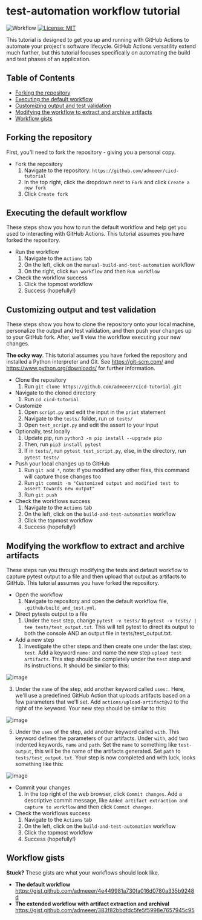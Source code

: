 # test-automation workflow tutorial
![Workflow](https://github.com/admeeer/cicd-tutorial/actions/workflows/build_and_test.yml/badge.svg) [![License: MIT](https://img.shields.io/badge/License-MIT-yellow.svg)](https://opensource.org/licenses/MIT)

This tutorial is designed to get you up and running with GitHub Actions to automate your project's software lifecycle. GitHub Actions versatility extend much further, but this tutorial focuses specifically on automating the build and test phases of an application.

## Table of Contents
- [Forking the repository](#forking-the-repository)
- [Executing the default workflow](#executing-the-default-workflow)
- [Customizing output and test validation](#customizing-output-and-test-validation)
- [Modifying the workflow to extract and archive artifacts](#modifying-the-workflow-to-extract-and-archive-artifacts)
- [Workflow gists](#workflow-gists)

## Forking the repository
First, you'll need to fork the repository - giving you a personal copy. 

- Fork the repository
   1. Navigate to the repository: `https://github.com/admeeer/cicd-tutorial`
   2. In the top right, click the dropdown next to `Fork` and click `Create a new fork`
   3. Click `Create fork`

## Executing the default workflow
These steps show you how to run the default workflow and help get you used to interacting with GitHub Actions. This tutorial assumes you have forked the repository. 

- Run the workflow
   1. Navigate to the `Actions` tab
   2. On the left, click on the `manual-build-and-test-automation` workflow
   3. On the right, click `Run workflow` and then `Run workflow`
- Check the workflow success
   1. Click the topmost workflow
   2. Success (hopefully!)

## Customizing output and test validation

These steps show you how to clone the repository onto your local machine, personalize the output and test validation, and then push your changes up to your GitHub fork. After, we'll view the workflow executing your new changes.

**The ocky way**. This tutorial assumes you have forked the repository and installed a Python interpreter and Git. See https://git-scm.com/ and https://www.python.org/downloads/ for further information. 

- Clone the repository
  1. Run `git clone https://github.com/admeeer/cicd-tutorial.git`
- Navigate to the cloned directory
  1. Run `cd cicd-tutorial`
- Customize
  1. Open `script.py` and edit the input in the `print` statement
  2. Navigate to the `tests/` folder, run `cd tests/`
  3. Open `test_script.py` and edit the assert to your input
- Optionally, test locally
  1. Update pip, run `python3 -m pip install --upgrade pip`
  2. Then, run `pip3 install pytest`
  3. If in `tests/`, run `pytest test_script.py`, else, in the directory, run `pytest tests/`
- Push your local changes up to GitHub
  1. Run `git add *`, note: if you modified any other files, this command will capture those changes too
  2. Run `git commit -m "Customized output and modified test to assert towards new output"`
  3. Run `git push`
- Check the workflows success
  1. Navigate to the `Actions` tab
  2. On the left, click on the `build-and-test-automation` workflow
  3. Click the topmost workflow
  4. Success (hopefully!)

## Modifying the workflow to extract and archive artifacts

These steps run you through modifying the tests and default workflow to capture pytest output to a file and then upload that output as artifacts to GitHub. This tutorial assumes you have forked the repository.

- Open the workflow
  1. Navigate to repository and open the default workflow file, `.github/build_and_test.yml`.
- Direct pytests output to a file
  1. Under the `test` step, change `pytest -v tests/` to `pytest -v tests/ | tee tests/test_output.txt`. This will tell pytest to direct its output to both the console AND an output file in tests/test_output.txt.
- Add a new step
  1. Investigate the other steps and then create one under the last step, `test`. Add a keyword `name:` and name the new step `upload test artifacts`. This step should be completely under the `test` step and its instructions. It should be similar to this:
  
![image](https://github.com/admeeer/cicd-tutorial/assets/6462261/76281de5-aad4-40a4-83ab-d74aa2e6c069)

  3. Under the `name` of the step, add another keyword called `uses:`. Here, we'll use a predefined GitHub Action that uploads artifacts based on a few parameters that we'll set. Add `actions/upload-artifact@v2` to the right of the keyword. Your new step should be similar to this:

![image](https://github.com/admeeer/cicd-tutorial/assets/6462261/6ba1dbf4-ac7d-4285-8b20-b0de554b0f31)

  5. Under the `uses` of the step, add another keyword called `with`. This keyword defines the parameters of our artifacts. Under `with`, add two indented keywords, `name` and `path`. Set the `name` to something like `test-output`, this will be the name of the artifacts generated. Set `path` to `tests/test_output.txt`. Your step is now completed and with luck, looks something like this:

![image](https://github.com/admeeer/cicd-tutorial/assets/6462261/b17b84e0-b9dc-4933-8d9e-2b3fdfd90c3a)

- Commit your changes
  1. In the top right of the web browser, click `Commit changes`. Add a descriptive commit message, like `Added artifact extraction and capture to workflow` and then click `Commit changes`.
- Check the workflows success
  1. Navigate to the `Actions` tab
  2. On the left, click on the `build-and-test-automation` workflow
  3. Click the topmost workflow
  4. Success (hopefully!)







## Workflow gists

**Stuck?** These gists are what your workflows should look like. 
- **The default workflow** https://gist.github.com/admeeer/4e449981a730fa016d0780a335b9248d
- **The extended workflow with artifact extraction and archival** https://gist.github.com/admeeer/383f82bbdfdc5fe5f5998e7657945c95

